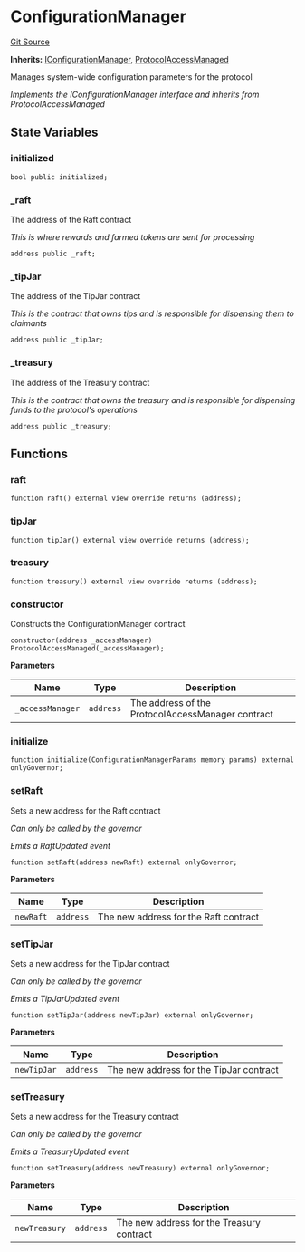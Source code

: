 # ConfigurationManager
[Git Source](https://github.com/OasisDEX/summer-earn-protocol/blob/0276900cbe9b1188d82d1b9bcbb8c174e79a15a1/src/contracts/ConfigurationManager.sol)

**Inherits:**
[IConfigurationManager](/src/interfaces/IConfigurationManager.sol/interface.IConfigurationManager.md), [ProtocolAccessManaged](/src/contracts/ProtocolAccessManaged.sol/contract.ProtocolAccessManaged.md)

Manages system-wide configuration parameters for the protocol

*Implements the IConfigurationManager interface and inherits from ProtocolAccessManaged*


## State Variables
### initialized

```solidity
bool public initialized;
```


### _raft
The address of the Raft contract

*This is where rewards and farmed tokens are sent for processing*


```solidity
address public _raft;
```


### _tipJar
The address of the TipJar contract

*This is the contract that owns tips and is responsible for
dispensing them to claimants*


```solidity
address public _tipJar;
```


### _treasury
The address of the Treasury contract

*This is the contract that owns the treasury and is responsible for
dispensing funds to the protocol's operations*


```solidity
address public _treasury;
```


## Functions
### raft


```solidity
function raft() external view override returns (address);
```

### tipJar


```solidity
function tipJar() external view override returns (address);
```

### treasury


```solidity
function treasury() external view override returns (address);
```

### constructor

Constructs the ConfigurationManager contract


```solidity
constructor(address _accessManager) ProtocolAccessManaged(_accessManager);
```
**Parameters**

|Name|Type|Description|
|----|----|-----------|
|`_accessManager`|`address`|The address of the ProtocolAccessManager contract|


### initialize


```solidity
function initialize(ConfigurationManagerParams memory params) external onlyGovernor;
```

### setRaft

Sets a new address for the Raft contract

*Can only be called by the governor*

*Emits a RaftUpdated event*


```solidity
function setRaft(address newRaft) external onlyGovernor;
```
**Parameters**

|Name|Type|Description|
|----|----|-----------|
|`newRaft`|`address`|The new address for the Raft contract|


### setTipJar

Sets a new address for the TipJar contract

*Can only be called by the governor*

*Emits a TipJarUpdated event*


```solidity
function setTipJar(address newTipJar) external onlyGovernor;
```
**Parameters**

|Name|Type|Description|
|----|----|-----------|
|`newTipJar`|`address`|The new address for the TipJar contract|


### setTreasury

Sets a new address for the Treasury contract

*Can only be called by the governor*

*Emits a TreasuryUpdated event*


```solidity
function setTreasury(address newTreasury) external onlyGovernor;
```
**Parameters**

|Name|Type|Description|
|----|----|-----------|
|`newTreasury`|`address`|The new address for the Treasury contract|


